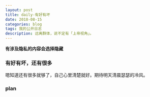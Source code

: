 ```yaml
---
layout: post
title: daily-有好有坏
date: 2018-08-15
categories: blog
tags: 我的公开日志
description: 远离群体，说不定有「上帝视角」。
---
```

**有涉及隐私的内容会选择隐藏**

### 有好有坏，还有很多
嗯知道还有很多就够了，自己心里清楚就好。期待明天清晨瑟瑟的冷风。

### plan
<!-- 洗头发 -->
<!-- 抢优惠券 -->
<!-- 目标 -->
<!-- 跑步 -->
<!-- 每天刷三次牙 -->
<!-- 注意午休 -->
<!-- 学会利用自己的个人网站来约束自己 -->
<!-- 不要忘记自己的初心 -->
<!-- 绝对自信的身材 -->
<!-- 无与伦比的sex技巧 -->
<!-- 绝对的经济自由 -->

